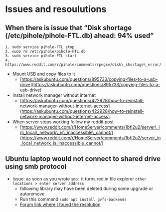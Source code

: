 # Issues and resoulutions

## When there is issue that “Disk shortage (/etc/pihole/pihole-FTL.db) ahead: **94% used”**

```
1. sudo service pihole-FTL stop  
2. sudo rm /etc/pihole/pihole-FTL.db  
3. sudo service pihole-FTL start  
4. https://www.reddit.com/r/pihole/comments/rpegsv/disk\_shortage\_error/  
```

* Mount USB and copy files to it  
  * [https://askubuntu.com/questions/895733/copying-files-to-a-usb-drive](https://askubuntu.com/questions/895733/copying-files-to-a-usb-drive)
* Install network manager without internet  
  * [https://askubuntu.com/questions/422928/how-to-reinstall-network-manager-without-internet-access](https://askubuntu.com/questions/422928/how-to-reinstall-network-manager-without-internet-access)
* When server stops working follow my reddit post  
  * [https://www.reddit.com/r/HomeServer/comments/1bfi2u2/server\_in\_local\_network\_is\_inaccessible\_cannot/](https://www.reddit.com/r/HomeServer/comments/1bfi2u2/server_in_local_network_is_inaccessible_cannot/)

## Ubuntu laptop would not connect to shared drive using smb protocol

* Issue: as soon as you wrote `smb:` it turns red in file explorer `other locations > enter server address`
  * following library may have been deleted during some upgrade or autoremove
  * Run this command `sudo apt install gvfs-backends`
  * [Forum link where I found the resolution](https://ubuntuforums.org/showthread.php?t=2471298)